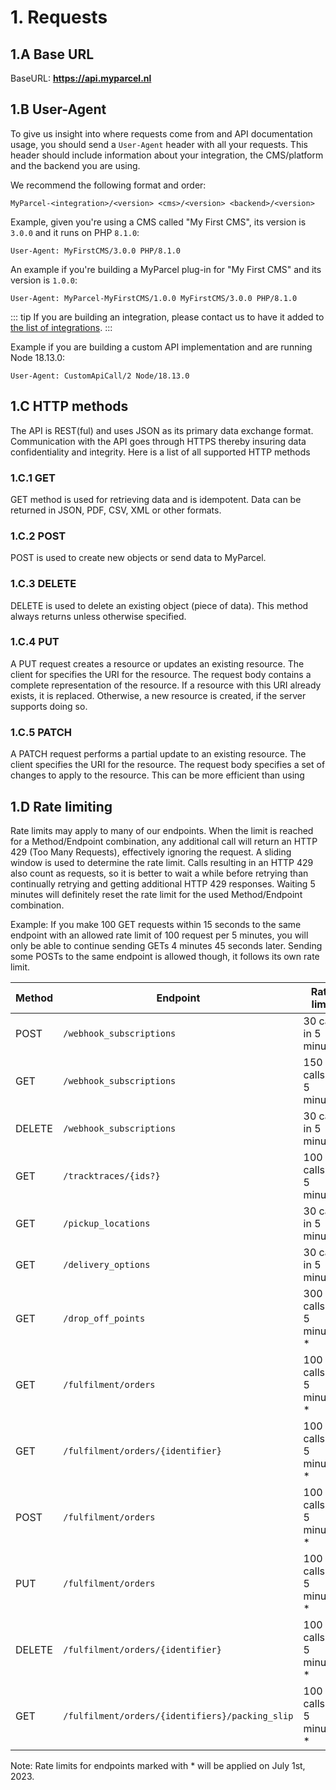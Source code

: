 # 1. Requests

## 1.A Base URL

BaseURL: **https://api.myparcel.nl**

## 1.B User-Agent

To give us insight into where requests come from and API documentation usage, you should send a `User-Agent` header with all your requests. This header should include information about your integration, the CMS/platform and the backend you are using.

We recommend the following format and order:

```
MyParcel-<integration>/<version> <cms>/<version> <backend>/<version>
```

Example, given you're using a CMS called "My First CMS", its version is `3.0.0` and it runs on PHP `8.1.0`:

```
User-Agent: MyFirstCMS/3.0.0 PHP/8.1.0
```

An example if you're building a MyParcel plug-in for "My First CMS" and its version is `1.0.0`:

```
User-Agent: MyParcel-MyFirstCMS/1.0.0 MyFirstCMS/3.0.0 PHP/8.1.0
```

::: tip
If you are building an integration, please contact us to have it added to [the list of integrations](/integrations).
:::

Example if you are building a custom API implementation and are running Node 18.13.0:

```
User-Agent: CustomApiCall/2 Node/18.13.0
```

## 1.C HTTP methods

The API is REST(ful) and uses JSON as its primary data exchange format.
Communication with the API goes through HTTPS thereby insuring data
confidentiality and integrity. Here is a list of all supported HTTP methods

### 1.C.1 GET

GET method is used for retrieving data and is idempotent. Data can be returned
in JSON, PDF, CSV, XML or other formats.

### 1.C.2 POST

POST is used to create new objects or send data to MyParcel.

### 1.C.3 DELETE

DELETE is used to delete an existing object (piece of data). This method always
returns <Http code=204 /> unless otherwise specified.

### 1.C.4 PUT

A PUT request creates a resource or updates an existing resource. The client for
specifies the URI for the resource. The request body contains a complete
representation of the resource. If a resource with this URI already exists, it
is replaced. Otherwise, a new resource is created, if the server supports doing
so.

### 1.C.5 PATCH

A PATCH request performs a partial update to an existing resource.
The client specifies the URI for the resource. The request body specifies a set
of changes to apply to the resource. This can be more efficient than using

## 1.D Rate limiting

Rate limits may apply to many of our endpoints.
When the limit is reached for a Method/Endpoint combination, any additional call will return 
an HTTP 429 (Too Many Requests), effectively ignoring the request.
A sliding window is used to determine the rate limit.
Calls resulting in an HTTP 429 also count as requests, so it is better to wait a while before retrying than continually
retrying and getting additional HTTP 429 responses.
Waiting 5 minutes will definitely reset the rate limit for the used Method/Endpoint combination.

Example: If you make 100 GET requests within 15 seconds to the same endpoint with an
allowed rate limit of 100 request per 5 minutes, you will only be able to continue sending GETs 4 minutes 45
seconds later. Sending some POSTs to the same endpoint is allowed though, it follows its own rate limit.

| Method | Endpoint                                        | Rate limit               |
| ------ | ----------------------------------------------- | ------------------------ |
| POST   | `/webhook_subscriptions`                        | 30 calls in 5 minutes    |
| GET    | `/webhook_subscriptions`                        | 150 calls in 5 minutes   |
| DELETE | `/webhook_subscriptions`                        | 30 calls in 5 minutes    |
| GET    | `/tracktraces/{ids?}`                           | 100 calls in 5 minutes   |
| GET    | `/pickup_locations`                             | 30 calls in 5 minutes    |
| GET    | `/delivery_options`                             | 30 calls in 5 minutes    |
| GET    | `/drop_off_points`                              | 300 calls in 5 minutes * |
| GET    | `/fulfilment/orders`                            | 100 calls in 5 minutes * |
| GET    | `/fulfilment/orders/{identifier}`               | 100 calls in 5 minutes * |
| POST   | `/fulfilment/orders`                            | 100 calls in 5 minutes * |
| PUT    | `/fulfilment/orders`                            | 100 calls in 5 minutes * |
| DELETE | `/fulfilment/orders/{identifier}`               | 100 calls in 5 minutes * |
| GET    | `/fulfilment/orders/{identifiers}/packing_slip` | 100 calls in 5 minutes * |
Note: Rate limits for endpoints marked with * will be applied on July 1st, 2023.
